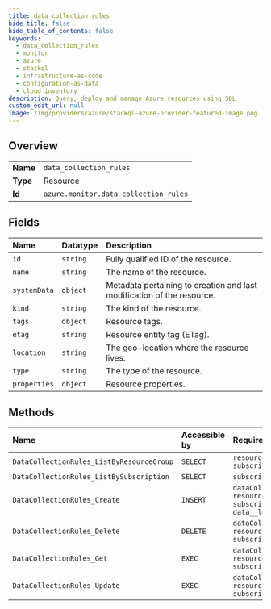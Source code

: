 ```yaml
---
title: data_collection_rules
hide_title: false
hide_table_of_contents: false
keywords:
  - data_collection_rules
  - monitor
  - azure    
  - stackql
  - infrastructure-as-code
  - configuration-as-data
  - cloud inventory
description: Query, deploy and manage Azure resources using SQL
custom_edit_url: null
image: /img/providers/azure/stackql-azure-provider-featured-image.png
---
```

  
    

## Overview
<table><tbody>
<tr><td><b>Name</b></td><td><code>data_collection_rules</code></td></tr>
<tr><td><b>Type</b></td><td>Resource</td></tr>
<tr><td><b>Id</b></td><td><code>azure.monitor.data_collection_rules</code></td></tr>
</tbody></table>

## Fields
| Name | Datatype | Description |
|:-----|:---------|:------------|
| `id` | `string` | Fully qualified ID of the resource. |
| `name` | `string` | The name of the resource. |
| `systemData` | `object` | Metadata pertaining to creation and last modification of the resource. |
| `kind` | `string` | The kind of the resource. |
| `tags` | `object` | Resource tags. |
| `etag` | `string` | Resource entity tag (ETag). |
| `location` | `string` | The geo-location where the resource lives. |
| `type` | `string` | The type of the resource. |
| `properties` | `object` | Resource properties. |
## Methods
| Name | Accessible by | Required Params |
|:-----|:--------------|:----------------|
| `DataCollectionRules_ListByResourceGroup` | `SELECT` | `resourceGroupName, subscriptionId` |
| `DataCollectionRules_ListBySubscription` | `SELECT` | `subscriptionId` |
| `DataCollectionRules_Create` | `INSERT` | `dataCollectionRuleName, resourceGroupName, subscriptionId, data__location` |
| `DataCollectionRules_Delete` | `DELETE` | `dataCollectionRuleName, resourceGroupName, subscriptionId` |
| `DataCollectionRules_Get` | `EXEC` | `dataCollectionRuleName, resourceGroupName, subscriptionId` |
| `DataCollectionRules_Update` | `EXEC` | `dataCollectionRuleName, resourceGroupName, subscriptionId` |
